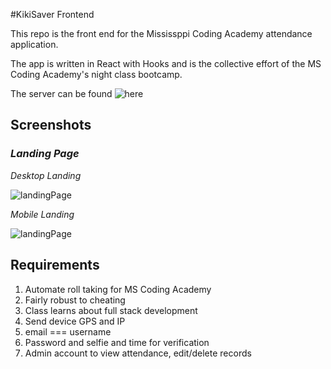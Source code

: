 #KikiSaver Frontend

This repo is the front end for the Mississppi Coding Academy attendance application. 

The app is written in React with Hooks and is the collective effort of the MS Coding Academy's night class bootcamp.

The server can be found ![here](https://github.com/leviking/KikiSaver)


## Screenshots

### _Landing Page_
*Desktop Landing*

![landingPage](public/images/desktop.png)

*Mobile Landing*

![landingPage](public/images/responsive.png)


## Requirements

1. Automate roll taking for MS Coding Academy
2. Fairly robust to cheating
3. Class learns about full stack development
4. Send device GPS and IP
5. email === username
6. Password and selfie and time for verification
7. Admin account to view attendance, edit/delete records
